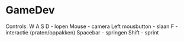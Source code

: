 # GameDev

Controls:
W A S D - lopen
Mouse - camera
Left mousbutton - slaan
F - interactie (praten/oppakken)
Spacebar - springen
Shift - sprint
